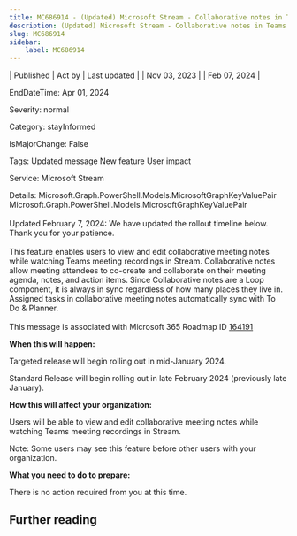 ```yaml
---
title: MC686914 - (Updated) Microsoft Stream - Collaborative notes in Teams meeting recordings
description: (Updated) Microsoft Stream - Collaborative notes in Teams meeting recordings
slug: MC686914
sidebar:
    label: MC686914
---
```


| Published | Act by | Last updated |
| Nov 03, 2023 |  | Feb 07, 2024 |

EndDateTime: Apr 01, 2024

Severity: normal

Category: stayInformed

IsMajorChange: False

Tags: Updated message New feature User impact

Service: Microsoft Stream

Details: Microsoft.Graph.PowerShell.Models.MicrosoftGraphKeyValuePair Microsoft.Graph.PowerShell.Models.MicrosoftGraphKeyValuePair

<p style="font-size: larger;"><span style="font-size: 14px;">Updated February 7, 2024: We have updated the rollout timeline below. Thank you for your patience.</span></p><p style="font-size: larger;"><span style="font-size: 14px;">This feature enables users to view and edit collaborative meeting notes while watching Teams meeting recordings in Stream. Collaborative notes allow meeting attendees to co-create and collaborate on their meeting agenda, notes, and action items. Since Collaborative notes are a Loop component, it is always in sync regardless of how many places they live in. Assigned tasks in collaborative meeting notes automatically sync with To Do &amp; Planner.&nbsp;</span><br></p>
<p>This message is associated with Microsoft 365 Roadmap ID <a href="https://www.microsoft.com/microsoft-365/roadmap?filters=&amp;searchterms=164191" target="_blank">164191</a></p>
<p><b>When this will happen:</b></p>

<p>Targeted release will begin rolling out in mid-January 2024.</p><p>Standard Release will begin rolling out in late February 2024 (previously late January).</p><p><b>How this will affect your organization:</b></p>

<p>Users will be able to view and edit collaborative meeting notes while watching Teams meeting recordings in Stream. 
</p><p>Note: Some users may see this feature before other users with your organization.</p>
<p><b>What you need to do to prepare:</b></p>
<p>There is no action required from you at this time.</p>

## Further reading
